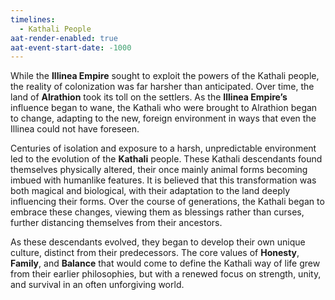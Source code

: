 ```yaml
---
timelines:
  - Kathali People
aat-render-enabled: true
aat-event-start-date: -1000
---
```

While the **Illinea Empire** sought to exploit the powers of the Kathali people, the reality of colonization was far harsher than anticipated. Over time, the land of **Alrathion** took its toll on the settlers. As the **Illinea Empire’s** influence began to wane, the Kathali who were brought to Alrathion began to change, adapting to the new, foreign environment in ways that even the Illinea could not have foreseen.

Centuries of isolation and exposure to a harsh, unpredictable environment led to the evolution of the **Kathali** people. These Kathali descendants found themselves physically altered, their once mainly animal forms becoming imbued with humanlike features. It is believed that this transformation was both magical and biological, with their adaptation to the land deeply influencing their forms. Over the course of generations, the Kathali began to embrace these changes, viewing them as blessings rather than curses, further distancing themselves from their ancestors.

As these descendants evolved, they began to develop their own unique culture, distinct from their predecessors. The core values of **Honesty**, **Family**, and **Balance** that would come to define the Kathali way of life grew from their earlier philosophies, but with a renewed focus on strength, unity, and survival in an often unforgiving world.